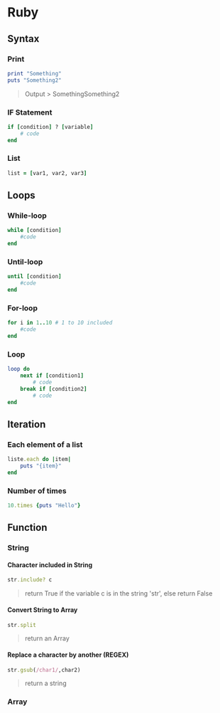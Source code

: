 # Ruby
## Syntax
### Print
```ruby
print "Something"
puts "Something2"
```
> Output > SomethingSomething2
### IF Statement
```ruby
if [condition] ? [variable]
	# code
end
```
### List
```ruby
list = [var1, var2, var3]
```
## Loops
### While-loop
```ruby
while [condition]
	#code
end
```
### Until-loop
```ruby
until [condition]
	#code
end
```
### For-loop
```ruby
for i in 1..10 # 1 to 10 included
	#code
end
```
### Loop
```ruby
loop do
	next if [condition1]
		# code
	break if [condition2]
		# code
end
```
## Iteration
### Each element of a list
```ruby
liste.each do |item|
	puts "{item}"
end
```
### Number of times 
```ruby
10.times {puts "Hello"}
```
## Function
### String
#### Character included in String
```ruby
str.include? c
```
> return True if the variable c is in the string 'str', else return False
#### Convert String to Array
```ruby
str.split
```
> return an Array
#### Replace a character by another (REGEX)
```ruby
str.gsub(/char1/,char2)
```
> return a string

### Array
<!--stackedit_data:
eyJoaXN0b3J5IjpbLTEzMDgxMjA2MjVdfQ==
-->